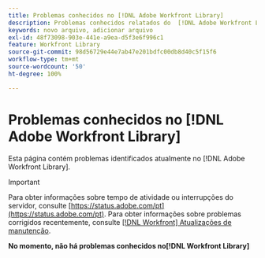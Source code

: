 ```yaml
---
title: Problemas conhecidos no [!DNL Adobe Workfront Library]
description: Problemas conhecidos relatados do  [!DNL Adobe Workfront Library]
keywords: novo arquivo, adicionar arquivo
exl-id: 48f73098-903e-441e-a9ea-d5f3e6f996c1
feature: Workfront Library
source-git-commit: 98d56729e44e7ab47e201bdfc00db8d40c5f15f6
workflow-type: tm+mt
source-wordcount: '50'
ht-degree: 100%

---
```


# Problemas conhecidos no [!DNL Adobe Workfront Library]

Esta página contém problemas identificados atualmente no [!DNL Adobe Workfront Library].

>[!IMPORTANT]
>
>Para obter informações sobre tempo de atividade ou interrupções do servidor, consulte [https://status.adobe.com/pt](https://status.adobe.com/pt). Para obter informações sobre problemas corrigidos recentemente, consulte [[!DNL Workfront] Atualizações de manutenção](../maintenance/current-updates.md).

**No momento, não há problemas conhecidos no[!DNL Workfront Library]**

<!--


-->
